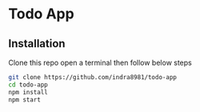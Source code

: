 # Todo App



## Installation
Clone this repo open a terminal then follow below steps


```bash
git clone https://github.com/indra8981/todo-app
cd todo-app
npm install
npm start
```
